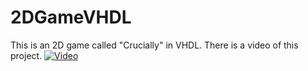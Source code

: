 # 2DGameVHDL
This is an 2D game called "Crucially" in VHDL. 
There is a video of this project.
[![Video](https://img.youtube.com/vi/uN7IBNKbYFY/maxresdefault.jpg)](https://youtu.be/uN7IBNKbYFY) 

